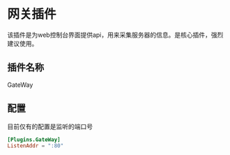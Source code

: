 # 网关插件

该插件是为web控制台界面提供api，用来采集服务器的信息。是核心插件，强烈建议使用。

## 插件名称

GateWay

## 配置
目前仅有的配置是监听的端口号

```toml
[Plugins.GateWay]
ListenAddr = ":80"
```
